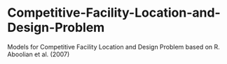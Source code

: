 # Competitive-Facility-Location-and-Design-Problem
Models for Competitive Facility Location and Design Problem based on R. Aboolian et al. (2007) 
